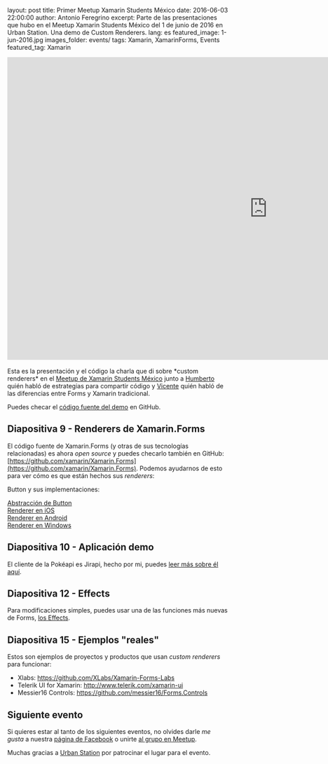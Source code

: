 layout: post
title: Primer Meetup Xamarin Students México
date: 2016-06-03 22:00:00
author: Antonio Feregrino
excerpt: Parte de las presentaciones que hubo en el Meetup Xamarin Students México del 1 de junio de 2016 en Urban Station. Una demo de Custom Renderers.
lang: es
featured_image: 1-jun-2016.jpg
images_folder: events/
tags: Xamarin, XamarinForms, Events
featured_tag: Xamarin

<div class="video-wrapper">
<iframe src='https://onedrive.live.com/embed?cid=05D7523CBBAF0419&resid=5D7523CBBAF0419%21128777&authkey=AJJchC74gobuJYE&em=2&wdAr=1.7777777777777777&wdEaa=1' width='1186px' height='691px' frameborder='0'>Esto es un documento de <a target='_blank' href='https://office.com'>Microsoft Office</a> incrustado con tecnología de <a target='_blank' href='https://office.com/webapps'>Office Online</a>.</iframe>
</div>

<br />
Esta es la presentación y el código la charla que di sobre *custom renderers* en el <a href="http://www.meetup.com/Xamarin-Students-Mexico/events/230561270/" target="_blank" rel="nofollow">Meetup de Xamarin Students México</a> junto a <a href="http://www.hjr.com.mx" target="_blank" rel="nofollow">Humberto</a> quién habló de estrategias para compartir código y <a href="https://vicenteguzman.mx" target="_blank" rel="nofollow">Vicente</a> quién habló de las diferencias entre Forms y Xamarin tradicional. 

Puedes checar el [código fuente del demo](https://github.com/fferegrino/custom-renderers-talk/releases/tag/m-1) en GitHub.

## Diapositiva 9 - Renderers de Xamarin.Forms
El código fuente de Xamarin.Forms (y otras de sus tecnologías relacionadas) es ahora *open source* y puedes checarlo también en GitHub: [https://github.com/xamarin/Xamarin.Forms](https://github.com/xamarin/Xamarin.Forms). Podemos ayudarnos de esto para ver cómo es que están hechos sus *renderers*:

Button y sus implementaciones:

<a href="https://github.com/xamarin/Xamarin.Forms/blob/master/Xamarin.Forms.Core/Button.cs" target="_blank" rel="nofollow">Abstracción de Button</a>  
<a href="https://github.com/xamarin/Xamarin.Forms/blob/master/Xamarin.Forms.Platform.iOS/Renderers/ButtonRenderer.cs" target="_blank" rel="nofollow">Renderer en iOS</a>  
<a href="https://github.com/xamarin/Xamarin.Forms/blob/master/Xamarin.Forms.Platform.Android/Renderers/ButtonRenderer.cs" target="_blank" rel="nofollow">Renderer en Android</a>  
<a href="https://github.com/xamarin/Xamarin.Forms/blob/master/Xamarin.Forms.Platform.WinRT/ButtonRenderer.cs" target="_blank" rel="nofollow">Renderer en Windows</a>

## Diapositiva 10 - Aplicación demo

El cliente de la Pokéapi es Jirapi, hecho por mi, puedes <a href="http://thatcsharpguy.com/post/jirapi">leer más sobre él aquí</a>.

## Diapositiva 12 - Effects
Para modificaciones simples, puedes usar una de las funciones más nuevas de Forms, <a href="https://developer.xamarin.com/guides/xamarin-forms/effects/introduction/" target="_blank" rel="nofollow">los Effects</a>.


## Diapositiva 15 - Ejemplos "reales"
Estos son ejemplos de proyectos y productos que usan *custom renderers* para funcionar:

 - Xlabs: <a href="https://github.com/XLabs/Xamarin-Forms-Labs" target="_blank" rel="nofollow">https://github.com/XLabs/Xamarin-Forms-Labs</a>  
 - Telerik UI for Xamarin: <a href="http://www.telerik.com/xamarin-ui" target="_blank" rel="nofollow">http://www.telerik.com/xamarin-ui</a>
 - Messier16 Controls: <a href="https://github.com/messier16/Forms.Controls" target="_blank">https://github.com/messier16/Forms.Controls</a>
 
## Siguiente evento
Si quieres estar al tanto de los siguientes eventos, no olvides darle *me gusta* a nuestra <a href="https://www.facebook.com/xspmexico" target="_blank">página de Facebook</a> o unirte <a href="http://www.meetup.com/Xamarin-Students-Mexico/" target="_blank" >al grupo en Meetup</a>.

Muchas gracias a <a href="http://mexico.enjoyurbanstation.com/es/" target="_blank" rel="nofollow">Urban Station</a> por patrocinar el lugar para el evento.
